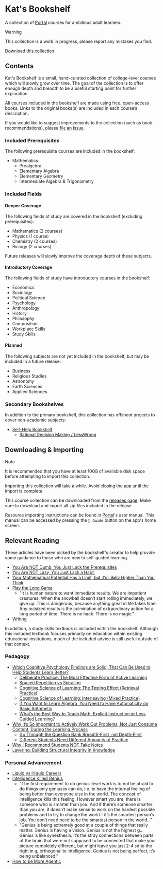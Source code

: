 # Kat's Bookshelf
A collection of [Portal](https://github.com/School-of-Life-Project/Portal-App) courses for ambitious adult learners.

> [!WARNING]
> This collection is a work in progress, please report any mistakes you find.

[Download this collection](https://github.com/transkatgirl/kats-bookshelf/releases)

## Contents

Kat's Bookshelf is a small, hand-curated collection of college-level courses which will slowly grow over time. The goal of the collection is to offer enough depth and breadth to be a useful starting point for further exploration.

All courses included in the bookshelf are made using free, open-access books. Links to the original books(s) are included in each course’s description.

If you would like to suggest improvements to the collection (such as book recommendations), please [file an issue](https://github.com/transkatgirl/kats-bookshelf/issues).

### Included Prerequisites

The following prerequisite courses are included in the bookshelf:

- Mathematics
  - Prealgebra
  - Elementary Algebra
  - Elementary Geometry
  - Intermediate Algebra & Trigonometry

### Included Fields

#### Deeper Coverage
 
The following fields of study are covered in the bookshelf (excluding prerequisites):

- Mathematics (2 courses)
- Physics (1 course)
- Chemistry (2 courses)
- Biology (2 courses)

Future releases will slowly improve the coverage depth of these subjects.

#### Introductory Coverage

The following fields of study have introductory courses in the bookshelf:

- Economics
- Sociology
- Political Science
- Psychology
- Anthropology
- History
- Philosophy
- Composition
- Workplace Skills
- Study Skills

#### Planned

The following subjects are not yet included in the bookshelf, but may be included in a future release:

- Business
- Religious Studies
- Astronomy
- Earth Sciences
- Applied Sciences

### Secondary Bookshelves
In addition to the primary bookshelf, this collection has offshoot projects to cover non-academic subjects:

- [Self-Help Bookshelf](https://github.com/transkatgirl/kats-self-help-bookshelf/#readme)
  - [Rational Decision Making / LessWrong](https://github.com/transkatgirl/kats-sequence-bookshelf#readme)

## Downloading & Importing

> [!NOTE]
> It is recommended that you have at least 10GB of available disk space before attempting to import this collection.
> 
> Importing this collection will take a while. Avoid closing the app until the import is complete.

This course collection can be downloaded from the [releases page](https://github.com/transkatgirl/kats-bookshelf/releases). Make sure to download and import all zip files included in the release.

Resource importing instructions can be found in [Portal](https://github.com/School-of-Life-Project/Portal-App)'s user manual. This manual can be accessed by pressing the `📜 Guide` button on the app's home screen.

## Relevant Reading

These articles have been picked by the bookshelf's creator to help provide some guidance to those who are new to self-guided learning.

- [You Are NOT Dumb, You Just Lack the Prerequisites](https://lelouch.dev/blog/you-are-probably-not-dumb/)
- [You Are NOT Lazy, You Just Lack a Habit](https://www.justinmath.com/you-are-not-lazy-you-just-lack-a-habit/)
- [Your Mathematical Potential Has a Limit, but it’s Likely Higher Than You Think](https://www.justinmath.com/your-mathematical-potential-has-a-limit-but-its-likely-higher-than-you-think/)
- [Play the Long Game](https://theprogressplaybook.beehiiv.com/p/play-the-long-game)
  - "It is human nature to want immediate results. We are impatient creatures. When the snowball doesn’t start rolling immediately, we give up. This is dangerous, because anything great in life takes time. Any outsized results is the culmination of extraordinary action for a long period of time. There is no hack. There is no magic."
- [Writing](https://blog.evanchen.cc/2015/03/14/writing/)

In addition, a study skills textbook is included within the bookshelf. Although this included textbook focuses primarily on education within existing educational institutions, much of the included advice is still useful outside of that context.

### Pedagogy

- [Which Cognitive Psychology Findings are Solid, That Can Be Used to Help Students Learn Better?](https://www.justinmath.com/which-cognitive-psychology-findings-are-solid-that-can-be-used-to-help-students-learn-better/)
  - [Deliberate Practice: The Most Effective Form of Active Learning](https://www.justinmath.com/deliberate-practice-the-most-effective-form-of-active-learning/)
  - [Spaced Repetition vs Spiraling](https://www.justinmath.com/spaced-repetition-vs-spiraling/)
  - [Cognitive Science of Learning: The Testing Effect (Retrieval Practice)](https://www.justinmath.com/cognitive-science-of-learning-the-testing-effect/)
  - [Cognitive Science of Learning: Interleaving (Mixed Practice)](https://www.justinmath.com/cognitive-science-of-learning-interleaving/)
  - [If You Want to Learn Algebra, You Need to Have Automaticity on Basic Arithmetic](https://www.justinmath.com/if-you-want-to-learn-algebra-you-need-to-have-automaticity-on-basic-arithmetic/)
  - [What’s the Best Way to Teach Math: Explicit Instruction or Less Guided Learning?](https://www.justinmath.com/whats-the-best-way-to-teach-math-explicit-instruction-or-less-guided-learning/)
- [Why It’s So Important to Actively Work Out Problems, Not Just Consume Content, During the Learning Process](https://www.justinmath.com/why-its-so-important-to-actively-work-out-problems/)
  - [Go Through the Question Bank Breadth-First, not Depth-First](https://www.justinmath.com/go-through-the-question-bank-breadth-first-not-depth-first/)
  - [Different Students Need Different Amounts of Practice](https://www.justinmath.com/different-students-need-different-amounts-of-practice/)
- [Why I Recommend Students NOT Take Notes](https://www.justinmath.com/you-are-not-lazy-you-just-lack-a-habit/)
- [Layering: Building Structural Integrity in Knowledge](https://www.justinmath.com/layering-building-structural-integrity-in-knowledge/)

### Personal Advancement

- [Liquid vs Illiquid Careers](https://www.lesswrong.com/posts/Sdi7gkKSHkRspqqcG/liquid-vs-illiquid-careers)
- [Intelligence Killed Genius](https://guzey.com/intelligence-killed-genius/)
  - "The first requirement to do genius-level work is to not be afraid to do things only geniuses can do, i.e. to have the internal feeling of being better than everyone else in the world.
    The concept of intelligence kills this feeling. However smart you are, there is someone who is smarter than you. And if there’s someone smarter than you are, it doesn’t make sense to work on the hardest possible problems and to try to change the world - it’s the smartest person’s job.
    You don’t need need to be the smartest person in the world..."
  - "Genius is being extremely good at a couple of things that really matter.
    Genius is having a vision.
    Genius is not the highest g...
    Genius is like synesthesia. It’s the stray connections between parts of the brain that were not supposed to be connected that make your picture completely different, but might leave you just 2-4 sd to the right in g, orthogonal to intelligence.
    Genius is not being perfect, it’s being unbalanced."
- [How to be More Agentic](https://usefulfictions.substack.com/p/how-to-be-more-agentic)
